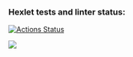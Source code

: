 ### Hexlet tests and linter status:
[![Actions Status](https://github.com/Dmitry913/java-project-61/actions/workflows/hexlet-check.yml/badge.svg)](https://github.com/Dmitry913/java-project-61/actions)

<a href="https://codeclimate.com/github/Dmitry913/java-project-61/maintainability"><img src="https://api.codeclimate.com/v1/badges/ffa91682be9d2e88b84c/maintainability" /></a>